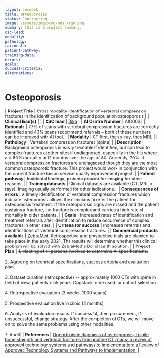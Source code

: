 ```yaml
---
layout: ourwork
title: Osteoporosis
status: Contracting
image: /assets/img/blog/nhs_logo.png
summary: This is a project summary.
csc-lead:
modality:
pathology:
rationale:
patient-pathway: 
training-data: 
errors: 
goals: 
success-criteria: 
alternatives: 
---
```



# **Osteoporosis**

| <b>Project Title</b> | Cross modality identification of vertebral compression fractures in the identification of background population osteoporosis |
| <b>Clinical lead(s)</b> |  |
| <b>CSC lead</b> | [Dika](/team/dika.md) |
| <b>AI Centre Number</b> | AIC003 |
| <b>Rationale</b> | 77% of scans with vertebral compression fractures are correctly identified and 43% scans recommend referrals – both of these numbers can be improved with AI tool. |
| <b>Modality</b> | CT first, then x-ray, then MRI. |
| <b>Pathology</b> | Vertebral compression fractures (spine) |
| <b>Description</b> | Background osteoporosis is easily treatable if identified, but can lead to complex fractures at other sites if undiagnosed, especially in the hip where a > 50% mortality at 12 months over the age of 80. Currently, 70% of vertebral compression fractures are undiagnosed though they are the most common osteoporotic fracture. This project would work in conjunction with the current fracture liaison service quality improvement project. |
| <b>Patient pathway</b> | Incidental findings, patients present for imaging for other reasons. |
| <b>Training datasets</b> | Clinical datasets are available (CT, MRI, x-rays). Imaging usually performed for other indications. |
| <b>Consequences of errors</b> | A timely identification of vertebral compression fractures which indicate osteoporosis allows the clinicians to refer the patient for osteoporosis treatment. If the osteoporosis signs are missed and the patient sustains a fracture, the fracture is complex and carries a high rate of mortality in older patients. |
| <b>Goals</b> | Increased rates of identification and treatment referrals after identification to reduce occurrence of complex fractures in other sites. |
| <b>Criteria for success</b> | Increased referrals and identifications of vertebral compression fractures. |
| <b>Commercial products available</b> | <a href="https://www.zebra-med.com/bone-health-solution"> ZebraMed</a>. Retrospective and prospective trials are planned to take place in the early 2021. The results will determine whether this clinical problem will be solved with ZebraMed's BoneHealth solution. |
| <b>Project Plan</b> | <strike>1.	Meeting of all persons involved to determine AI specifications.</strike> <br><br> 2.	Agreeing on technical specifications, success criteria and evaluation plan. <br> <br> 3. Dataset curation (retrospective) -- approximately 1000 CTs with spine in field of view, patients > 55 years. Cogstack to be used for cohort selection. <br><br> 4.	Retrospective evaluation (3 weeks, 1000 scans)<br><br>5.	Prospective evaluation live in clinic (2 months) <br><br>6.	Analysis of evaluation results: if successful, then procurement, if unsuccessful, change strategy. After the completion of CTs, we will move on to solve the same problems using other modalities. <br><br>7. Audit|
| <b>References</b> | <a href="https://research-information.bris.ac.uk/ws/portalfiles/portal/282788915/1759720x211024029.pdf">Opportunistic diagnosis of osteoporosis, fragile bone strength and vertebral fractures from routine CT scans; a review of approved technology systems and pathways to implementation: a Review of Approved Technology Systems and Pathways to Implementation.</a> |